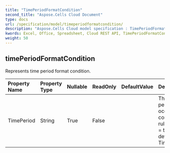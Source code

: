 ```yaml
---
title: "TimePeriodFormatCondition"
second_title: "Aspose.Cells Cloud Document"
type: docs
url: /specification/model/timeperiodformatcondition/
description: "Aspose.Cells Cloud model specification : TimePeriodFormatCondition. Effortlessly handle Excel and other spreadsheet documents with features like opening, generating, editing, splitting, merging, comparing, and converting."
kwords: Excel, Office, Spreadsheet, Cloud REST API, TimePeriodFormatCondition
weight: 50
---
```


## **timePeriodFormatCondition**

Represents time period format condition. 

| Property Name | Property Type | Nullable |  ReadOnly | DefaultValue | Description | 
| :- | :- | :- |:- |  :- | :- |
| TimePeriod | String | True |  False |  | The applicable time period in a "date occurring…" conditional formatting                rule. Valid only for type = timePeriod.  The default value is TimePeriodType.Today |  

